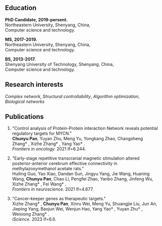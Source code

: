 

## Education
**PhD Candidate, 2019-persent.**<br>
Northeastern University, Shenyang, China,<br>
Computer science and technology.

**MS, 2017-2019.**<br>
Northeastern University, Shenyang, China,<br>
Computer science and technology.

**BS, 2013-2017.**<br>
Shenyang University of Technology, Shenyang, China,<br>
Computer science and technology. 
## Research interests
_Complex network_, _Structural controllability_, _Algorithm optimization_, _Biological networks_

## Publications
1. "Control analysis of Protein-Protein interaction Network reveals potential regulatory targets for MYCN."<br>
**Chunyu Pan**, Yuyan Zhu, Meng Yu, Yongkang Zhao, Changsheng Zhang* , Xizhe Zhang* , Yang Yao* .<br>
_Frontiers in oncology._ 2021 If=6.244.

2. "Early-stage repetitive transcranial magnetic stimulation altered posterior-anterior cerebrum effective connectivity in methylazoxymethanol acetate rats."<br>
Huiling Guo, Yao Xiao, Dandan Sun, Jingyu Yang, Jie Wang, Huaning Wang, **Chunyu Pan**, Chao Li, Pengfei Zhao, Yanbo Zhang, Jinfeng Wu, Xizhe Zhang* , Fei Wang* .<br>
_Frontiers in neuroscience._ 2021 If=4.677.

3. "Cancer-keeper genes as therapeutic targets."<br>
Xizhe Zhang* , **Chunyu Pan**, Xinru Wei, Meng Yu, Shuangjie Liu, Jun An, Jieping Yang, Baojun Wei, Wenjun Hao, Yang Yao* , Yuyan Zhu* , Weixiong Zhang* .<br>
_iScience._ 2023 If=6.6.
